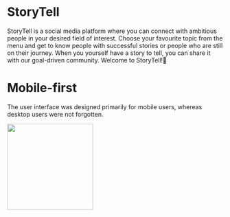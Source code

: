# StoryTell
StoryTell is a social media platform where you can connect with ambitious people in your desired field of interest. Choose your favourite topic from the menu and get to know people with successful stories or people who are still on their journey. When you yourself have a story to tell, you can share it with our goal-driven community. Welcome to StoryTell!🚀
# Mobile-first
The user interface was designed primarily for mobile users, whereas desktop users were not forgotten.

<img src="https://github.com/MartinLauff/StoryTell/assets/72349751/6a720819-dde7-43f4-b424-e828e9a56dd7" width="200">
